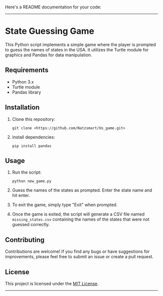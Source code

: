 Here's a README documentation for your code:

---

# State Guessing Game

This Python script implements a simple game where the player is prompted to guess the names of states in the USA. It utilizes the Turtle module for graphics and Pandas for data manipulation.

## Requirements

- Python 3.x
- Turtle module
- Pandas library

## Installation

1. Clone this repository:

   ```
   git clone <https://github.com/Natzsmart/Us_game.git>
   ```

2. Install dependencies:

   ```
   pip install pandas
   ```

## Usage

1. Run the script:

   ```
   python new_game.py
   ```

2. Guess the names of the states as prompted. Enter the state name and hit enter.
3. To exit the game, simply type "Exit" when prompted.
4. Once the game is exited, the script will generate a CSV file named `missing_states.csv` containing the names of the states that were not guessed correctly.

## Contributing

Contributions are welcome! If you find any bugs or have suggestions for improvements, please feel free to submit an issue or create a pull request.

## License

This project is licensed under the [MIT License](LICENSE).

---
